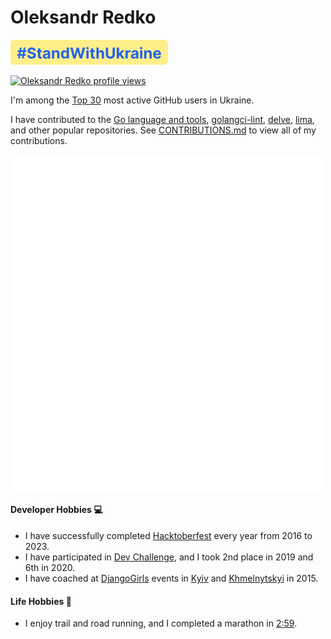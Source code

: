 # Oleksandr Redko

[![Stand With Ukraine](https://raw.githubusercontent.com/vshymanskyy/StandWithUkraine/main/badges/StandWithUkraine.svg)](https://stand-with-ukraine.pp.ua)

[![Oleksandr Redko profile views](https://u8views.com/api/v1/github/profiles/3228886/views/day-week-month-total-count.svg)](https://u8views.com/github/alexandear)

I'm among the [Top 30](https://github.com/gayanvoice/top-github-users/blob/6926751576ae1ca9da77ed8743c0b4bd78a6a79b/markdown/public_contributions/ukraine.md) most active GitHub users in Ukraine.

I have contributed to the [Go language and tools](CONTRIBUTIONS.md#google-go-git-repositories),
[golangci-lint](https://github.com/golangci/golangci-lint/commits?author=alexandear),
[delve](https://github.com/go-delve/delve/commits?author=alexandear),
[lima](https://github.com/lima-vm/lima/commits?author=alexandear),
and other popular repositories.
See [CONTRIBUTIONS.md](./CONTRIBUTIONS.md) to view all of my contributions.

<a href="CONTRIBUTIONS.md">
  <img align="center" src="github-metrics.svg" alt="Metrics" width="500">
</a>

#### Developer Hobbies :computer:

- I have successfully completed [Hacktoberfest](https://hacktoberfest.com) every year from 2016 to 2023.
- I have participated in [Dev Challenge](https://devchallenge.it/), and I took 2nd place in 2019 and 6th in 2020.
- I have coached at [DjangoGirls](https://djangogirls.org) events in [Kyiv](https://www.facebook.com/djangogirlskyiv/photos/a.1597027043880257/1597028007213494) and [Khmelnytskyi](https://www.facebook.com/uapycon/photos/a.903859323029360/903862623029030) in 2015.

#### Life Hobbies :runner:

- I enjoy trail and road running, and I completed a marathon in [2:59](https://www.strava.com/activities/2749444073).
